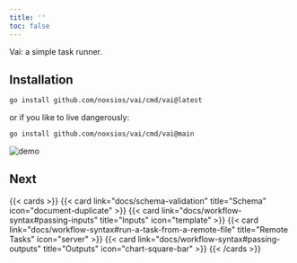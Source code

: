 ```yaml
---
title: ''
toc: false
---
```


Vai: a simple task runner.

## Installation

```sh
go install github.com/noxsios/vai/cmd/vai@latest
```

or if you like to live dangerously:

```sh
go install github.com/noxsios/vai/cmd/vai@main
```

![demo](https://github.com/user-attachments/assets/820f0cdc-99e3-413b-8fc8-c7b49dc5ad55)

## Next

{{< cards >}}
  {{< card link="docs/schema-validation" title="Schema" icon="document-duplicate" >}}
  {{< card link="docs/workflow-syntax#passing-inputs" title="Inputs" icon="template" >}}
  {{< card link="docs/workflow-syntax#run-a-task-from-a-remote-file" title="Remote Tasks" icon="server" >}}
  {{< card link="docs/workflow-syntax#passing-outputs" title="Outputs" icon="chart-square-bar" >}}
{{< /cards >}}
